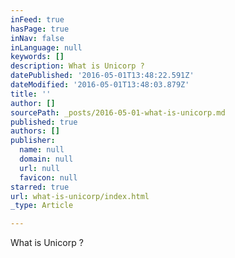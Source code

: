 ```yaml
---
inFeed: true
hasPage: true
inNav: false
inLanguage: null
keywords: []
description: What is Unicorp ?
datePublished: '2016-05-01T13:48:22.591Z'
dateModified: '2016-05-01T13:48:03.879Z'
title: ''
author: []
sourcePath: _posts/2016-05-01-what-is-unicorp.md
published: true
authors: []
publisher:
  name: null
  domain: null
  url: null
  favicon: null
starred: true
url: what-is-unicorp/index.html
_type: Article

---
```

What is Unicorp ?
